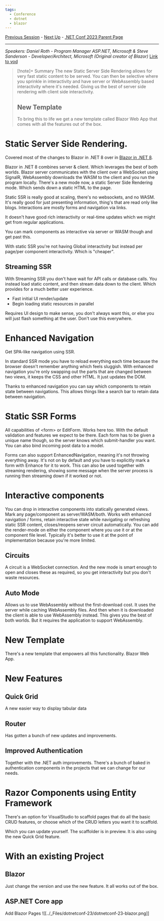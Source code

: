 ```yaml
---
tags:
  - Conference
  - dotnet
  - blazor
---
```

[Previous Session](Welcome%20to%20.NET%208.md) - [Next Up](Building%20Cloud%20Native%20apps%20with%20.NET%208.md) - [.NET Conf 2023 Parent Page](README.md)

---
_Speakers:
Daniel Roth - Program Manager ASP.NET, Microsoft 
& Steve Sanderson - Developer/Architect, Microsoft (Original creator of Blazor)_
[Link to vod](https://www.youtube.com/watch?v=YwZdtLEtROA)

>[!note]+ Summary
>The new Static Server Side Rendering allows for very fast static content to be served. You can then be selective where you sprinkle in interactivity and have server or WebAssembly based interactivity where it's needed. Giving us the best of server side rendering with client side interactivity. 
>## New Template
>To bring this to life we get a new template called Blazor Web App that comes with all the features out of the box.

# Static Server Side Rendering.
Covered most of the changes to Blazor in .NET 8 over in [Blazor in .NET 8](../../../2.%20Frontend/Blazor/Blazor%20in%20.NET%208.md).  

Blazor in .NET 8 combines server & client. Which leverages the best of both worlds. Blazor server communicates with the client over a WebSocket using SignalR, WebAssembly downloads the WASM to the client and you run the program locally. There's a new mode now, a static Server Side Rendering mode. Which sends down a static HTML to the page.

Static SSR is really good at scaling, there's no websockets, and no WASM.
It's really good for just presenting information, thing's that are read only like blogs. 
Interactions are mostly forms and navigation via links.

It doesn't have good rich interactivity or real-time updates which we might get from regular applications.

You can mark components as interactive via server or WASM though and get past this.

With static SSR you're not having Global interactivity but instead per page/per component interactivity. Which is "cheaper". 
## Streaming SSR
With Streaming SSR you don't have wait for API calls or database calls. You instead load static content, and then stream data down to the client. Which provides for a much better user experience.

+ Fast initial UI render/update
+ Begin loading static resources in parallel

Requires UI design to make sense, you don't always want this, or else you will just flash something at the user. Don't use this everywhere.
# Enhanced Navigation
Get SPA-like navigation using SSR.

In standard SSR mode you have to reload everything each time because the browser doesn't remember anything which feels sluggish. With enhanced navigation you're only swapping out the parts that are changed between two views, it keeps the CSS and other HTML. It just updates the DOM.

Thanks to enhanced navigation you can say which components to retain state between navigations. This allows things like a search bar to retain data between navigation. 
# Static SSR Forms
All capabilities of \<form> or EditForm. Works here too. With the default validation and features we expect to be there. Each form has to be given a unique name though, so the server knows which submit-handler you want. You can also bind incoming post data to a model.

Forms can also support EnhancedNavigation, meaning it's not throwing everything away. It's not on by default and you have to explicitly mark a form with Enhance for it to work. This can also be used together with streaming rendering, showing some message when the server process is running then streaming down if it worked or not.
# Interactive components
You can drop in interactive components into statically generated views.
Mark any page/component as server/WASM/both.
Works with enhanced navigation / forms, retain interactive state while navigating or refreshing static SSR content, closes/reopens server circuit automatically.  You can add the render-mode on either the component where you use it or at the component file level. Typically it's better to use it at the point of implementation because you're more limited.
## Circuits
A circuit is a WebSocket connection. And the new mode is smart enough to open and closes these as required, so you get interactivity but you don't waste resources.
## Auto Mode
Allows us to use WebAssembly without the first-download cost. It uses the server while caching WebAssembly files. And then when it is downloaded the client is able to use WebAssembly instead.
This gives you the best of both worlds. But it requires the application to support WebAssembly.
# New Template
There's a new template that empowers all this functionality. Blazor Web App.
# New Features
## Quick Grid
A new easier way to display tabular data
## Router
Has gotten a bunch of new updates and improvements.
## Improved Authentication
Together with the .NET auth improvements. There's a bunch of baked in authentication components in the projects that we can change for our needs. 
# Razor Components using Entity Framework
There's an option for VisualStudio to scaffold pages that do all the basic CRUD features, or choose which of the CRUD letters you want it to scaffold. 

Which you can update yourself. The scaffolder is in preview. It is also using the new Quick Grid feature. 
# With an existing Project
## Blazor
Just change the version and use the new feature. It all works out of the box. 
## ASP.NET  Core app
Add Blazor Pages
![[../_Files/dotnetconf-23/dotnetconf-23-blazor.png]]

